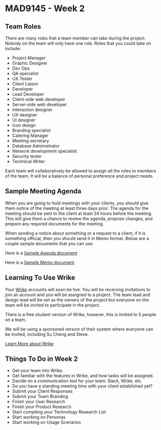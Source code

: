 # MAD9145 - Week 2

## Team Roles

There are many roles that a team member can take during the project. Nobody on the team will only have one role. Roles that you could take on include:

- Project Manager
- Graphic Designer
- Dev Ops
- QA specialist
- UX Tester
- Client Liason
- Developer
- Lead Developer
- Client-side web developer
- Server-side web developer
- Interaction designer
- UX designer
- UI designer
- Icon design
- Branding specialist
- Catering Manager
- Meeting secretary
- Database Administrator
- Network development specialist
- Security tester
- Technical Writer

Each team will collaboratively be allowed to assign all the roles to members of the team. It will be a balance of personal preference and project needs.


## Sample Meeting Agenda

When you are going to hold meetings with your clients, you should give them notice of the meeting at least three days prior. The agenda for the meeting should be sent to the client at least 24 hours before the meeting. This will give them a chance to review the agenda, propose changes, and prepare any required documents for the meeting.

When sending a notice about something or a request to a client, if it is something official, then you should send it in Memo format. Below are a couple sample documents that you can use.

Here is a [Sample Agenda document](/mad9145-w19/Meeting-Agenda.docx)

Here is a [Sample Memo document](/mad9145-w19/Memo-Example.pdf)

## Learning To Use Wrike

Your [Wrike](https://www.wrike.com) accounts will soon be live. You will be receiving invitations to join an account and you will be assigned to a project. The team lead and design lead will be set as the owners of the project but everyone on the team will be invited to participate in the project.

There is a free student version of Wrike, however, this is limited to 5 people on a team. 

We will be using a sponsored version of their system where everyone can be invited, including Su Cheng and Steve.

[Learn More about Wrike](./wrike.md)


## Things To Do in Week 2

- Get your team into Wrike.
- Get familiar with the features in Wrike, and how tasks will be assigned.
- Decide on a communication tool for your team: Slack, Wrike, etc.
- Do you have a standing meeting time with your client established yet?
- Submit your Client Responses 
- Submit your Team Branding 
- Finish your User Research
- Finish your Product Research
- Start compiling your Technology Research List
- Start working on Personas
- Start working on Usage Scenarios
